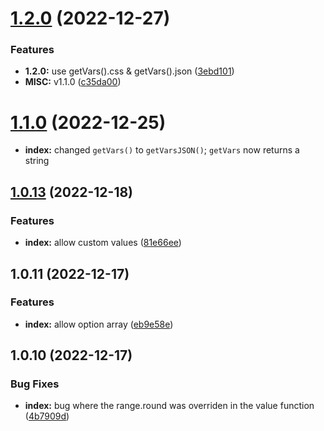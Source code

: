 # [1.2.0](https://github.com/LukyVj/randomiCSSer/compare/v1.1.0...v1.2.0) (2022-12-27)


### Features

* **1.2.0:** use getVars().css & getVars().json ([3ebd101](https://github.com/LukyVj/randomiCSSer/commit/3ebd1016ed342ac11c78d219b0929549269f5496))
* **MISC:** v1.1.0 ([c35da00](https://github.com/LukyVj/randomiCSSer/commit/c35da003a5487387aba0fda38eb24f6780ef878d))



# [1.1.0](https://github.com/LukyVj/randomiCSSer/compare/v1.0.13...v1.1.0) (2022-12-25)

- **index:** changed `getVars()` to `getVarsJSON()`; `getVars` now returns a string

## [1.0.13](https://github.com/LukyVj/randomiCSSer/compare/v1.0.11...v1.0.13) (2022-12-18)

### Features

- **index:** allow custom values ([81e66ee](https://github.com/LukyVj/randomiCSSer/commit/81e66ee49e0108550b2c5f29fb93aff86c2c9f84))

## 1.0.11 (2022-12-17)

### Features

- **index:** allow option array ([eb9e58e](https://github.com/LukyVj/randomiCSSer/commit/eb9e58e8913522e3628bac60519f70cec8bac858))

## 1.0.10 (2022-12-17)

### Bug Fixes

- **index:** bug where the range.round was overriden in the value function ([4b7909d](https://github.com/LukyVj/randomiCSSer/commit/4b7909d4cc116cbff90dfee75fa6609ce8c5c221))
